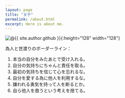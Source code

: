```yaml
---
layout: page
title: "关于"
permalink: /about.html
excerpt: Here is about me.
---
```

![@{{ site.author.github }}](https://avatars0.githubusercontent.com/u/29818825){:height="128" width="128"}

為人と世渡りのボーダーライン：

1. 本当の自分をみたあとで受け入れる。
2. 自分の気持ちにちゃんと責任を取る。
3. 最初の気持ちを信じて心を忘れるな。
4. 自分を愛する為に他人を利用するな。
5. 嫌われる勇気を持って人を断るとか。
6. 自ら他人を救うという考えを捨てる。
